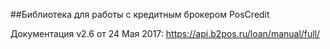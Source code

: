 ##Библиотека для работы с кредитным брокером PosCredit

Документация v2.6 от 24 Мая 2017: https://api.b2pos.ru/loan/manual/full/